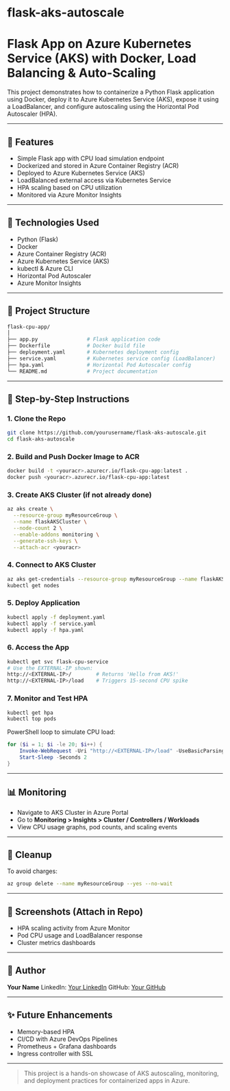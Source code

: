 # flask-aks-autoscale

# Flask App on Azure Kubernetes Service (AKS) with Docker, Load Balancing & Auto-Scaling

This project demonstrates how to containerize a Python Flask application using Docker, deploy it to Azure Kubernetes Service (AKS), expose it using a LoadBalancer, and configure autoscaling using the Horizontal Pod Autoscaler (HPA).

---

## 🚀 Features

* Simple Flask app with CPU load simulation endpoint
* Dockerized and stored in Azure Container Registry (ACR)
* Deployed to Azure Kubernetes Service (AKS)
* LoadBalanced external access via Kubernetes Service
* HPA scaling based on CPU utilization
* Monitored via Azure Monitor Insights

---

## 🔧 Technologies Used

* Python (Flask)
* Docker
* Azure Container Registry (ACR)
* Azure Kubernetes Service (AKS)
* kubectl & Azure CLI
* Horizontal Pod Autoscaler
* Azure Monitor Insights

---

## 📄 Project Structure

```bash
flask-cpu-app/
│
├── app.py                # Flask application code
├── Dockerfile            # Docker build file
├── deployment.yaml       # Kubernetes deployment config
├── service.yaml          # Kubernetes service config (LoadBalancer)
├── hpa.yaml              # Horizontal Pod Autoscaler config
└── README.md             # Project documentation
```

---

## 🔬 Step-by-Step Instructions

### 1. Clone the Repo

```bash
git clone https://github.com/yourusername/flask-aks-autoscale.git
cd flask-aks-autoscale
```

### 2. Build and Push Docker Image to ACR

```bash
docker build -t <youracr>.azurecr.io/flask-cpu-app:latest .
docker push <youracr>.azurecr.io/flask-cpu-app:latest
```

### 3. Create AKS Cluster (if not already done)

```bash
az aks create \
  --resource-group myResourceGroup \
  --name flaskAKSCluster \
  --node-count 2 \
  --enable-addons monitoring \
  --generate-ssh-keys \
  --attach-acr <youracr>
```

### 4. Connect to AKS Cluster

```bash
az aks get-credentials --resource-group myResourceGroup --name flaskAKSCluster
kubectl get nodes
```

### 5. Deploy Application

```bash
kubectl apply -f deployment.yaml
kubectl apply -f service.yaml
kubectl apply -f hpa.yaml
```

### 6. Access the App

```bash
kubectl get svc flask-cpu-service
# Use the EXTERNAL-IP shown:
http://<EXTERNAL-IP>/        # Returns 'Hello from AKS!'
http://<EXTERNAL-IP>/load    # Triggers 15-second CPU spike
```

### 7. Monitor and Test HPA

```bash
kubectl get hpa
kubectl top pods
```

PowerShell loop to simulate CPU load:

```powershell
for ($i = 1; $i -le 20; $i++) {
    Invoke-WebRequest -Uri "http://<EXTERNAL-IP>/load" -UseBasicParsing
    Start-Sleep -Seconds 2
}
```

---

## 📊 Monitoring

* Navigate to AKS Cluster in Azure Portal
* Go to **Monitoring > Insights > Cluster / Controllers / Workloads**
* View CPU usage graphs, pod counts, and scaling events

---

## 🚮 Cleanup

To avoid charges:

```bash
az group delete --name myResourceGroup --yes --no-wait
```

---

## 📖 Screenshots (Attach in Repo)

* HPA scaling activity from Azure Monitor
* Pod CPU usage and LoadBalancer response
* Cluster metrics dashboards

---

## 📆 Author

**Your Name**
LinkedIn: [Your LinkedIn](https://linkedin.com/in/your-profile)
GitHub: [Your GitHub](https://github.com/yourusername)

---

## ✨ Future Enhancements

* Memory-based HPA
* CI/CD with Azure DevOps Pipelines
* Prometheus + Grafana dashboards
* Ingress controller with SSL

---

> This project is a hands-on showcase of AKS autoscaling, monitoring, and deployment practices for containerized apps in Azure.
